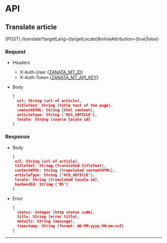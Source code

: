 # API

## Translate article

{POST} /translate?targetLang={targetLocale}&inlineAttribution={true|false}

### Request

- Headers
    - X-Auth-User {[ZANATA_MT_ID](/system-properties.md)}
    - X-Auth-Token {[ZANATA_MT_API_KEY](/system-properties.md)}

- Body
   ```json
   {
     url: String {url of article},
     titleText: String {title text of the page},
     contentHTML: String {html content},
     articleType: String {'KCS_ARTICLE'},
     locale: String {source locale id}
   }
   ```

### Response

- Body
  ```json
  {
   url: String {url of article},
   titleText: String {translated titleText},
   contentHTML: String {translated contentHTML},
   articleType: String {'KCS_ARTICLE'},
   locale: String {translated locale id},
   backendId: String {'MS'}
  }
  ```

- Error
  ```json
  {
    status: integer {http status code},
    title: String {error title},
    details: String {message},
    timestamp: String {format: dd-MM-yyyy HH:mm:ssZ}
  }
   ```

----
